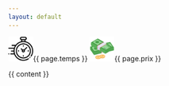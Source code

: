 ```yaml
---
layout: default
---
```



<img src="/asset/clock.png" width="50px">{{ page.temps }}
<img src="/asset/money.png" width="50px">{{ page.prix }}
<div class="post">
  {{ content }}
</div>

